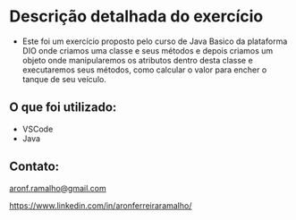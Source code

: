 # Descrição detalhada do exercício

- Este foi um exercício proposto pelo curso de Java Basico da plataforma DIO onde criamos uma classe e seus métodos e depois criamos um objeto onde manipularemos os atributos dentro desta classe e executaremos seus métodos, como calcular o valor para encher o tanque de seu veículo.

## O que foi utilizado:

- VSCode
- Java

## Contato:

aronf.ramalho@gmail.com

https://www.linkedin.com/in/aronferreiraramalho/
